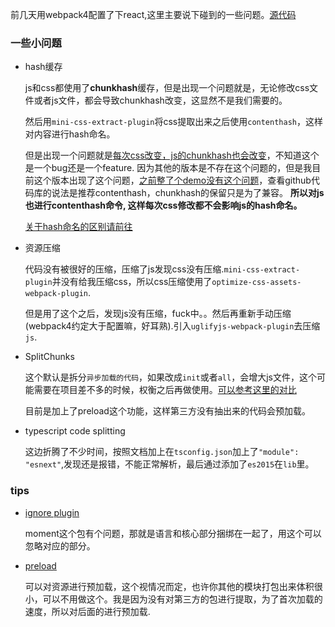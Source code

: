 前几天用webpack4配置了下react,这里主要说下碰到的一些问题。[源代码](https://github.com/xiaohesong/react-by-webpack4)

### 一些小问题

- hash缓存

  js和css都使用了**chunkhash**缓存，但是出现一个问题就是，无论修改css文件或者js文件，都会导致chunkhash改变，这显然不是我们需要的。
  
  然后用`mini-css-extract-plugin`将css提取出来之后使用`contenthash`，这样对内容进行hash命名。
  
  但是出现一个问题就是[每次css改变，js的chunkhash也会改变](https://github.com/webpack/webpack/issues/7138)，不知道这个是一个bug还是一个feature.
  因为其他的版本是不存在这个问题的，但是我目前这个版本出现了这个问题，[之前整了个demo没有这个问题](https://github.com/xiaohesong/webpack-4-tutrial)，查看github代码库的说法是推荐contenthash，chunkhash的保留只是为了兼容。
  **所以对js也进行contenthash命令, 这样每次css修改都不会影响js的hash命名。**
  
  [关于hash命名的区别请前往](https://github.com/xiaohesong/TIL/blob/master/front-end/webpack/hash.md)
  

- 资源压缩

  代码没有被很好的压缩，压缩了js发现css没有压缩.`mini-css-extract-plugin`并没有给我压缩css，所以css压缩使用了`optimize-css-assets-webpack-plugin`.
  
  但是用了这个之后，发现js没有压缩，fuck中。。然后再重新手动压缩(webpack4约定大于配置嘛，好耳熟).引入`uglifyjs-webpack-plugin`去压缩`js`.
  
  
- SplitChunks

  这个默认是拆分`异步加载的代码`，如果改成`init`或者`all`，会增大js文件，这个可能需要在项目差不多的时候，权衡之后再做使用。[可以参考这里的对比](https://github.com/xiaohesong/react-by-webpack4/issues/1)
  
  目前是加上了preload这个功能，这样第三方没有抽出来的代码会预加载。
  
  
- typescript code splitting

  这边折腾了不少时间，按照文档加上在`tsconfig.json`加上了`"module": "esnext"`,发现还是报错，不能正常解析，最后通过添加了`es2015`在`lib`里。
  
  
### tips

- [ignore plugin](https://webpack.js.org/plugins/ignore-plugin/)

  moment这个包有个问题，那就是语言和核心部分捆绑在一起了，用这个可以忽略对应的部分。

- [preload](https://github.com/GoogleChromeLabs/preload-webpack-plugin)

  可以对资源进行预加载，这个视情况而定，也许你其他的模块打包出来体积很小，可以不用做这个。我是因为没有对第三方的包进行提取，为了首次加载的速度，所以对后面的进行预加载.
  
  
